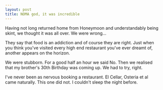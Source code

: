 ```yaml
---
layout: post
title: NOMA god, it was incredible
---
```


Having not long returned home from Honeymoon and understandably being skint, we thought it was all over. We were wrong...

They say that food is an addiction and of course they are right. Just when you think you've visited every high end restaurant you've ever dreamt of, another appears on the horizon.

We were stubborn. For a good half an hour we said No. Then we realised that my brother's 30th Birthday was coming up. We had to try, right.

I've never been as nervous booking a restaurant. El Cellar, Osteria et al came naturally. This one did not. I couldn't sleep the night before.

